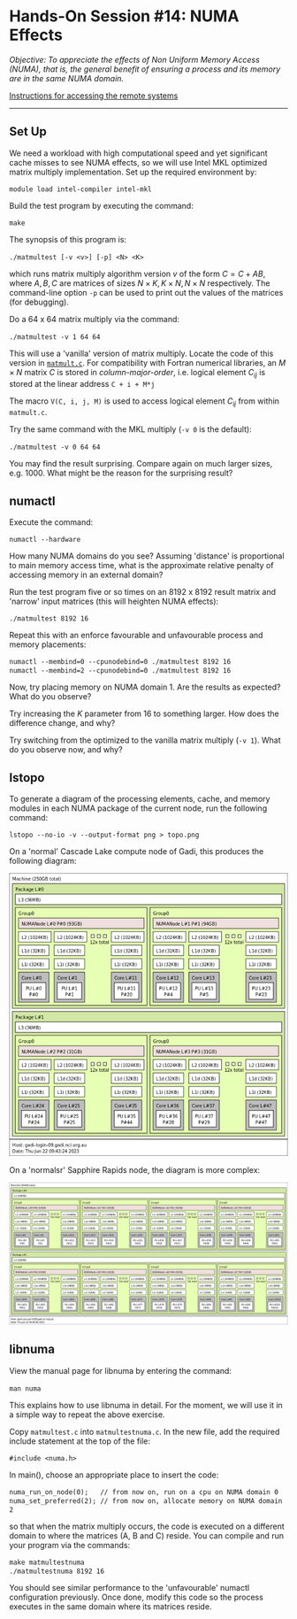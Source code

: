 # Hands-On Session #14: NUMA Effects

_Objective: To appreciate the effects of Non Uniform Memory Access (NUMA), that is, the general benefit of ensuring a process and its memory are in the same NUMA domain._

[Instructions for accessing the remote systems](../../systems.md)

* * *

## Set Up

We need a workload with high computational speed and yet significant cache misses to see NUMA effects, so we will use Intel MKL optimized matrix multiply implementation. Set up the required environment by:

```
module load intel-compiler intel-mkl
```

Build the test program by executing the command:

```
make
```

The synopsis of this program is:

`./matmultest [-v <v>] [-p] <N> <K>`

which runs matrix multiply algorithm version _v_ of the form $C = C + AB$, where $A, B, C$ are matrices of sizes $N \times K, K \times N, N \times N$ respectively. The command-line option `-p` can be used to print out the values of the matrices (for debugging).

Do a 64 x 64 matrix multiply via the command:

`./matmultest -v 1 64 64`

This will use a 'vanilla' version of matrix multiply. Locate the code of this version in [`matmult.c`](matmult.c). For compatibility with Fortran numerical libraries, an $M \times N$ matrix $C$ is stored in _column-major-order_, i.e. logical element $C_{ij}$ is stored at the linear address `C + i + M*j`

The macro `V(C, i, j, M)` is used to access logical element $C_{ij}$ from within `matmult.c`.

Try the same command with the MKL multiply (`-v 0` is the default):

`./matmultest -v 0 64 64`

You may find the result surprising. Compare again on much larger sizes, e.g. 1000. What might be the reason for the surprising result?

## numactl

Execute the command:

```
numactl --hardware
```

How many NUMA domains do you see? Assuming 'distance' is proportional to main memory access time, what is the approximate relative penalty of accessing memory in an external domain?

Run the test program five or so times on an 8192 x 8192 result matrix and 'narrow' input matrices (this will heighten NUMA effects):

```
./matmultest 8192 16
```

Repeat this with an enforce favourable and unfavourable process and memory placements:

```
numactl --membind=0 --cpunodebind=0 ./matmultest 8192 16
numactl --membind=2 --cpunodebind=0 ./matmultest 8192 16
```

Now, try placing memory on NUMA domain 1. Are the results as expected? What do you observe?

Try increasing the _K_ parameter from 16 to something larger. How does the difference change, and why?

Try switching from the optimized to the vanilla matrix multiply (`-v 1`). What do you observe now, and why?

## lstopo

To generate a diagram of the processing elements, cache, and memory modules in each NUMA package of the current node, run the following command:

```
lstopo --no-io -v --output-format png > topo.png
```

On a 'normal' Cascade Lake compute node of Gadi, this produces the following diagram:

![Gadi Cascade Lake NUMA topology diagram](gadi_cl_topo.png)

On a 'normalsr' Sapphire Rapids node, the diagram is more complex:

![Gadi Sapphire Rapids NUMA topology diagram](gadi_sr_topo.png)

## libnuma

View the manual page for libnuma by entering the command:

`man numa`

This explains how to use libnuma in detail. For the moment, we will use it in a simple way to repeat the above exercise.

Copy `matmultest.c` into `matmultestnuma.c`. In the new file, add the required include statement at the top of the file:

```
#include <numa.h>
```

In main(), choose an appropriate place to insert the code:

```
numa_run_on_node(0);   // from now on, run on a cpu on NUMA domain 0 
numa_set_preferred(2); // from now on, allocate memory on NUMA domain 2
```

so that when the matrix multiply occurs, the code is executed on a different domain to where the matrices (A, B and C) reside. You can compile and run your program via the commands:

```
make matmultestnuma
./matmultestnuma 8192 16
```

You should see similar performance to the 'unfavourable' numactl configuration previously. Once done, modify this code so the process executes in the same domain where its matrices reside.